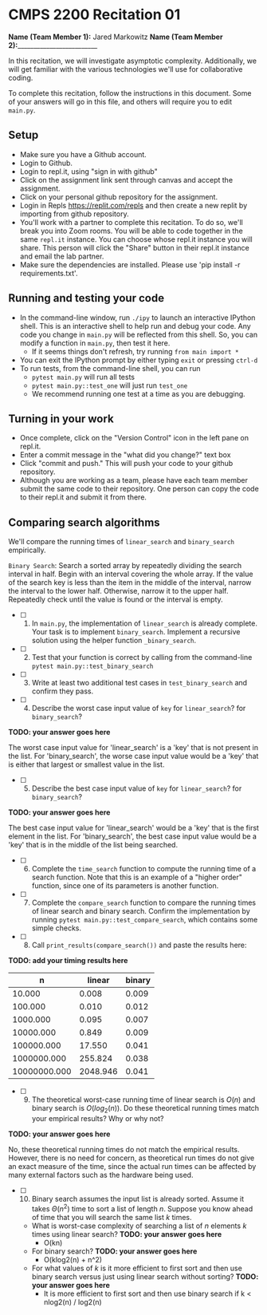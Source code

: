 # CMPS 2200  Recitation 01

**Name (Team Member 1):** Jared Markowitz 
**Name (Team Member 2):**_________________________

In this recitation, we will investigate asymptotic complexity. Additionally, we will get familiar with the various technologies we'll use for collaborative coding.

To complete this recitation, follow the instructions in this document. Some of your answers will go in this file, and others will require you to edit `main.py`.


## Setup
- Make sure you have a Github account.
- Login to Github.
- Login to repl.it, using "sign in with github"
- Click on the assignment link sent through canvas and accept the assignment. 
- Click on your personal github repository for the assignment.
- Login in Repls https://replit.com/repls and then create a new replit by importing from github repository.
- You'll work with a partner to complete this recitation. To do so, we'll break you into Zoom rooms. You will be able to code together in the same `repl.it` instance. You can choose whose repl.it instance you will share. This person will click the "Share" button in their repl.it instance and email the lab partner.
- Make sure the dependencies are installed. Please use 'pip install -r requirements.txt'.

## Running and testing your code
- In the command-line window, run `./ipy` to launch an interactive IPython shell. This is an interactive shell to help run and debug your code. Any code you change in `main.py` will be reflected from this shell. So, you can modify a function in `main.py`, then test it here.
  + If it seems things don't refresh, try running `from main import *`
- You can exit the IPython prompt by either typing `exit` or pressing `ctrl-d`
- To run tests, from the command-line shell, you can run
  + `pytest main.py` will run all tests
  + `pytest main.py::test_one` will just run `test_one`
  + We recommend running one test at a time as you are debugging.

## Turning in your work

- Once complete, click on the "Version Control" icon in the left pane on repl.it.
- Enter a commit message in the "what did you change?" text box
- Click "commit and push." This will push your code to your github repository.
- Although you are working as a team, please have each team member submit the same code to their repository. One person can copy the code to their repl.it and submit it from there.

## Comparing search algorithms

We'll compare the running times of `linear_search` and `binary_search` empirically.

`Binary Search`: Search a sorted array by repeatedly dividing the search interval in half. Begin with an interval covering the whole array. If the value of the search key is less than the item in the middle of the interval, narrow the interval to the lower half. Otherwise, narrow it to the upper half. Repeatedly check until the value is found or the interval is empty.

- [ ] 1. In `main.py`, the implementation of `linear_search` is already complete. Your task is to implement `binary_search`. Implement a recursive solution using the helper function `_binary_search`. 

- [ ] 2. Test that your function is correct by calling from the command-line `pytest main.py::test_binary_search`

- [ ] 3. Write at least two additional test cases in `test_binary_search` and confirm they pass.

- [ ] 4. Describe the worst case input value of `key` for `linear_search`? for `binary_search`? 

**TODO: your answer goes here**

The worst case input value for 'linear_search' is a 'key' that is not present in the list. For 'binary_search', the worse case input value would be a 'key' that is either that largest or smallest value in the list.

- [ ] 5. Describe the best case input value of `key` for `linear_search`? for `binary_search`? 

**TODO: your answer goes here**

The best case input value for 'linear_search' would be a 'key' that is the first element in the list. For 'binary_search', the best case input value would be a 'key' that is in the middle of the list being searched.
 
- [ ] 6. Complete the `time_search` function to compute the running time of a search function. Note that this is an example of a "higher order" function, since one of its parameters is another function.

- [ ] 7. Complete the `compare_search` function to compare the running times of linear search and binary search. Confirm the implementation by running `pytest main.py::test_compare_search`, which contains some simple checks.

- [ ] 8. Call `print_results(compare_search())` and paste the results here:

**TODO: add your timing results here**

|            n |   linear |   binary |
|--------------|----------|----------|
|       10.000 |    0.008 |    0.009 |
|      100.000 |    0.010 |    0.012 |
|     1000.000 |    0.095 |    0.007 |
|    10000.000 |    0.849 |    0.009 |
|   100000.000 |   17.550 |    0.041 |
|  1000000.000 |  255.824 |    0.038 |
| 10000000.000 | 2048.946 |    0.041 |

- [ ] 9. The theoretical worst-case running time of linear search is $O(n)$ and binary search is $O(log_2(n))$. Do these theoretical running times match your empirical results? Why or why not?

**TODO: your answer goes here**

No, these theoretical running times do not match the empirical results. However, there is no need for concern, as theoretical run times do not give an exact measure of the time, since the actual run times can be affected by many external factors such as the hardware being used.

- [ ] 10. Binary search assumes the input list is already sorted. Assume it takes $\Theta(n^2)$ time to sort a list of length $n$. Suppose you know ahead of time that you will search the same list $k$ times. 
  + What is worst-case complexity of searching a list of $n$ elements $k$ times using linear search? **TODO: your answer goes here**
      + O(kn)
  + For binary search? **TODO: your answer goes here**
      + O(klog2(n) + n^2)
  + For what values of $k$ is it more efficient to first sort and then use binary search versus just using linear search without sorting? **TODO: your answer goes here**
      + It is more efficient to first sort and then use binary search if k < nlog2(n) / log2(n)
